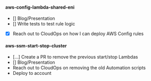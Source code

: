 #### aws-config-lambda-shared-eni

- [] Blog/Presentation
- [] Write tests to test rule logic
- [x] Reach out to CloudOps on how I can deploy AWS Config rules

#### aws-ssm-start-stop-cluster

- [...] Create a PR to remove the previous start/stop Lambdas
- [] Blog/Presentation
- Reach out to CloudOps on removing the old Automation scripts
- Deploy to account
